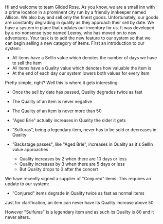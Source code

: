 Hi and welcome to team Gilded Rose. As you know, we are a small inn with a prime location in a prominent city run by a friendly innkeeper named Allison. We also buy and sell only the finest goods. Unfortunately, our goods are constantly degrading in quality as they approach their sell by date. We have a system in place that updates our inventory for us. It was developed by a no-nonsense type named Leeroy, who has moved on to new adventures. Your task is to add the new feature to our system so that we can begin selling a new category of items. First an introduction to our system:

- All items have a SellIn value which denotes the number of days we have to sell the item
- All items have a Quality value which denotes how valuable the item is
- At the end of each day our system lowers both values for every item

Pretty simple, right? Well this is where it gets interesting:

- Once the sell by date has passed, Quality degrades twice as fast
- The Quality of an item is never negative
- The Quality of an item is never more than 50

- "Aged Brie" actually increases in Quality the older it gets
- "Sulfuras", being a legendary item, never has to be sold or decreases in Quality
- "Backstage passes", like "Aged Brie", increases in Quality as it's SellIn value approaches
    - Quality increases by 2 when there are 10 days or less 
    - Quality increases by 3 when there are 5 days or less 
    - But Quality drops to 0 after the concert
    
We have recently signed a supplier of "Conjured" items. This requires an update to our system:

- "Conjured" items degrade in Quality twice as fast as normal items

Just for clarification, an item can never have its Quality increase above 50. 

However "Sulfuras" is a legendary item and as such its Quality is 80 and it never alters.
